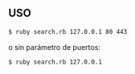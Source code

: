 ## USO

```sh
$ ruby search.rb 127.0.0.1 80 443
```

o sin parámetro de puertos:
```sh
$ ruby search.rb 127.0.0.1
```
